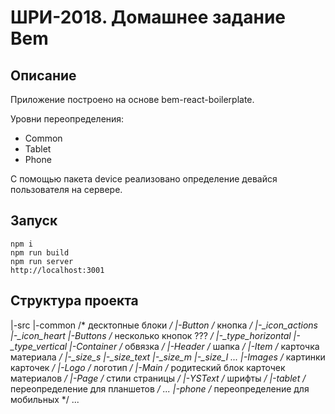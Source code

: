 # ШРИ-2018. Домашнее задание Bem

## Описание

Приложение построено на основе bem-react-boilerplate.

Уровни переопределения:
  - Common
  - Tablet
  - Phone

С помощью пакета device реализовано определение девайся пользователя на сервере.

## Запуск

```
npm i
npm run build
npm run server
http://localhost:3001
```


## Структура проекта
|-src
  |-common /* десктопные блоки */
    |-Button /* кнопка */
      |-_icon_actions
      |-_icon_heart
    |-Buttons /* несколько кнопок ??? */
      |-_type_horizontal
      |-_type_vertical
    |-Container /* обвязка */
    |-Header /*  шапка */
    |-Item /* карточка материала */
      |-_size_s
      |-_size_text
      |-_size_m
      |-_size_l
      ...
      |-Images /* картинки карточек */
    |-Logo /* логотип */
    |-Main /* родитеский блок карточек материалов */
    |-Page /* стили страницы */
    |-YSText /* шрифты */
  |-tablet /* переопределение для планшетов */
    ...
  |-phone /* переопределение для мобильных */
    ...


